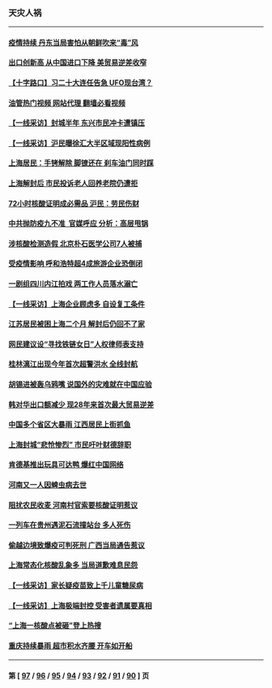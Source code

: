 ### 天灾人祸
---
#### [疫情持续 丹东当局害怕从朝鲜吹来“毒”风](../../pages/ncid280/n13754537.md?06081245) 
#### [出口创新高 从中国进口下降 美贸易逆差收窄](../../pages/ncid280/n13754360.md?06081245) 
#### [【十字路口】习二十大连任告急 UFO现台湾？](../../pages/ncid280/n13754219.md?06081245) 
#### [油管热门视频 网站代理 翻墙必看视频](http://209.222.30.114:81/youtube.html?06081245)
#### [【一线采访】封城半年 东兴市民冲卡遭镇压](../../pages/ncid280/n13754277.md?06081245) 
#### [【一线采访】沪民曝徐汇大半区域现阳性病例](../../pages/ncid280/n13754133.md?06081245) 
#### [上海居民：手铐解除 脚镣还在 刹车油门同时踩](../../pages/ncid280/n13754064.md?06081245) 
#### [上海解封后 市民投诉老人回养老院仍遭拒](../../pages/ncid280/n13754119.md?06081245) 
#### [72小时核酸证明成必需品 沪民：劳民伤财](../../pages/ncid280/n13754017.md?06081245) 
#### [中共抛防疫九不准  官媒呼应 分析：高层甩锅](../../pages/ncid280/n13753766.md?06081245) 
#### [涉核酸检测造假 北京朴石医学公司7人被捕](../../pages/ncid280/n13753435.md?06081245) 
#### [受疫情影响 呼和浩特超4成旅游企业恐倒闭](../../pages/ncid280/n13753289.md?06081245) 
#### [一剧组四川内江拍戏 两工作人员落水溺亡](../../pages/ncid280/n13753122.md?06081245) 
#### [【一线采访】上海企业顾虑多 自设复工条件](../../pages/ncid280/n13753011.md?06081245) 
#### [江苏居民被困上海二个月 解封后仍回不了家](../../pages/ncid280/n13752783.md?06081245) 
#### [网民建议设“寻找铁链女日”人权律师表支持](../../pages/ncid280/n13752726.md?06081245) 
#### [桂林漓江出现今年首次超警洪水 全线封航](../../pages/ncid280/n13752742.md?06081245) 
#### [胡锡进被轰乌鸦嘴 说国外的灾难就在中国应验](../../pages/ncid280/n13752616.md?06081245) 
#### [韩对华出口额减少 现28年来首次最大贸易逆差](../../pages/ncid280/n13752569.md?06081245) 
#### [中国多个省区大暴雨 江西居民上街抓鱼](../../pages/ncid280/n13752238.md?06081245) 
#### [上海封城“悲怆惨烈” 市民吁叶财德辞职](../../pages/ncid280/n13752264.md?06081245) 
#### [肯德基推出玩具可达鸭 爆红中国网络](../../pages/ncid280/n13752318.md?06081245) 
#### [河南又一人因蜱虫病去世](../../pages/ncid280/n13752215.md?06081245) 
#### [阻扰农民收麦 河南村官索要核酸证明惹议](../../pages/ncid280/n13752209.md?06081245) 
#### [一列车在贵州遇泥石流撞站台 多人死伤](../../pages/ncid280/n13752144.md?06081245) 
#### [偷越边境致爆疫可判死刑 广西当局通告惹议](../../pages/ncid280/n13752058.md?06081245) 
#### [上海常态化核酸乱象多 当局道歉难息民怨](../../pages/ncid280/n13751842.md?06081245) 
#### [【一线采访】家长疑疫苗致上千儿童糖尿病](../../pages/ncid280/n13751786.md?06081245) 
#### [【一线采访】上海极端封控 受害者遗属要真相](../../pages/ncid280/n13751150.md?06081245) 
#### [“上海一核酸点被砸”登上热搜](../../pages/ncid280/n13751565.md?06081245) 
#### [重庆持续暴雨 超市积水齐腰 开车如开船](../../pages/ncid280/n13751506.md?06081245) 

---
#### 第 [ [97](./97.md?06081245) / [96](./96.md?06081245) / [95](./95.md?06081245) / [94](./94.md?06081245) / [93](./93.md?06081245) / [92](./92.md?06081245) / [91](./91.md?06081245) / [90](./90.md?06081245) ] 页

